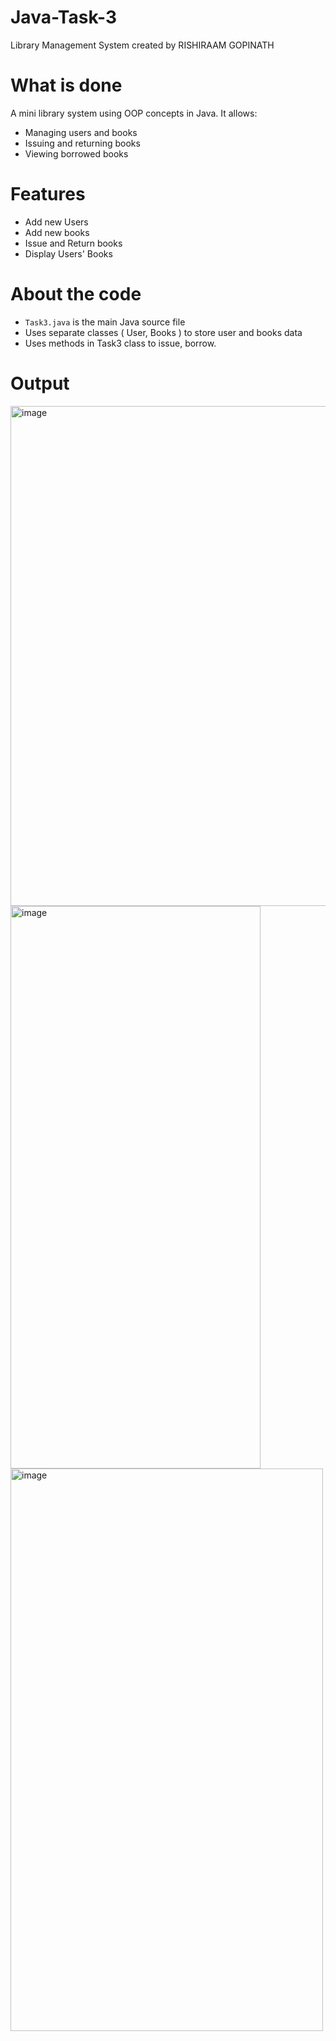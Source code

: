 # Java-Task-3
Library Management System created by RISHIRAAM GOPINATH

# What is done
A mini library system using OOP concepts in Java. It allows:
- Managing users and books
- Issuing and returning books
- Viewing borrowed books

# Features
- Add new Users
- Add new books
- Issue and Return books
- Display Users' Books

# About the code
- `Task3.java` is the main Java source file
- Uses separate classes ( User, Books ) to store user and books data
- Uses methods in Task3 class to issue, borrow.

# Output
<img width="600" height="800" alt="image" src="https://github.com/user-attachments/assets/835ea6c6-db92-4b0d-953c-6bb5e3f39cf2" />
<img width="400" height="900" alt="image" src="https://github.com/user-attachments/assets/7e30e24c-a3d3-4e10-934e-89ab89f35c26" />
<img width="500" height="900" alt="image" src="https://github.com/user-attachments/assets/014f2938-67e8-4b8c-89c4-4c88e27899c7" />
